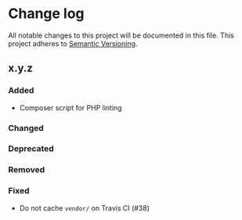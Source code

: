 # Change log

All notable changes to this project will be documented in this file.
This project adheres to [Semantic Versioning](https://semver.org/).

## x.y.z

### Added

- Composer script for PHP linting

### Changed

### Deprecated

### Removed

### Fixed
- Do not cache `vendor/` on Travis CI (#38)
